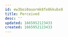 ```yaml
---
id: ew3boi0auarmk8fo8kkubx8
title: Perceived
desc: ''
updated: 1665952123433
created: 1665952123433
---
```

